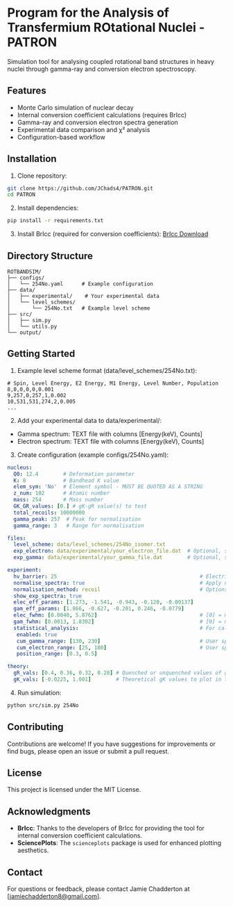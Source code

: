 
# Program for the Analysis of Transfermium ROtational Nuclei - PATRON

Simulation tool for analysing coupled rotational band structures in heavy nuclei through gamma-ray and conversion electron spectroscopy.

## Features
- Monte Carlo simulation of nuclear decay
- Internal conversion coefficient calculations (requires BrIcc)
- Gamma-ray and conversion electron spectra generation
- Experimental data comparison and χ² analysis
- Configuration-based workflow

## Installation

1. Clone repository:
```bash
git clone https://github.com/JChads4/PATRON.git
cd PATRON
```

2. Install dependencies:
```bash
pip install -r requirements.txt
```

3. Install BrIcc (required for conversion coefficients): [BrIcc Download](https://www.nndc.bnl.gov/bricc/)

## Directory Structure
```
ROTBANDSIM/
├── configs/              
│   └── 254No.yaml      # Example configuration
├── data/
│   ├── experimental/    # Your experimental data
│   └── level_schemes/   
│       └── 254No.txt   # Example level scheme
├── src/
│   ├── sim.py          
│   └── utils.py        
└── output/             
```

## Getting Started

1. Example level scheme format (data/level_schemes/254No.txt):
```
# Spin, Level Energy, E2 Energy, M1 Energy, Level Number, Population
8,0,0,0,0,0.001
9,257,0,257,1,0.002
10,531,531,274,2,0.005
...
```

2. Add your experimental data to data/experimental/:
- Gamma spectrum: TEXT file with columns [Energy(keV), Counts]
- Electron spectrum: TEXT file with columns [Energy(keV), Counts]

3. Create configuration (example configs/254No.yaml):
```yaml
nucleus:
  Q0: 12.4        # Deformation parameter
  K: 8            # Bandhead K value
  elem_sym: 'No'  # Element symbol - MUST BE QUOTED AS A STRING
  z_num: 102      # Atomic number
  mass: 254       # Mass number
  GK_GR_values: [0.] # gK-gR value(s) to test
  total_recoils: 10000000
  gamma_peak: 257  # Peak for normalisation
  gamma_range: 3   # Range for normalisation

files:
  level_scheme: data/level_schemes/254No_isomer.txt
  exp_electron: data/experimental/your_electron_file.dat  # Optional, set 'null' if not required.
  exp_gamma: data/experimental/your_gamma_file.dat        # Optional, set 'null' if not required.

experiment:
  hv_barrier: 25                                              # Electric field barrier for electron spectrum. Nothing will be plotted under this value.
  normalise_spectra: true                                     # Apply normalisation to simulated spectra.
  normalisation_method: recoil                                # Options: recoil, gamma_peak, electron_area
  show_exp_spectra: true
  elec_eff_params: [1.273, -1.541, -0.943, -0.128, -0.00137]
  gam_eff_params: [1.866, -0.627, -0.201, 0.246, -0.0779]
  elec_fwhm: [0.0040, 5.8762]                                 # [0] = m, [1] = c -> FWHM = m*x + c
  gam_fwhm: [0.0013, 1.8302]                                  # [0] = m, [1] = c -> FWHM = m*x + c
  statistical_analysis:                                       # For calculating PDF's of expected counts vs observed counts in ranges below.
   enabled: true                                               
   cum_gamma_range: [130, 230]                                # User specified energy range in gamma spectrum for PDF analysis.
   cum_electron_range: [25, 180]                              # User specified energy range in electron spectrum for PDF analysis.
   position_range: [0.3, 0.5]  

theory:
  gR_vals: [0.4, 0.36, 0.32, 0.28] # Quenched or unquenched values of gR.
  gK_vals: [-0.0225, 1.001]        # Theoretical gK values to plot in the ChiSq plot.
```

4. Run simulation:
```bash
python src/sim.py 254No
```

## Contributing

Contributions are welcome! If you have suggestions for improvements or find bugs, please open an issue or submit a pull request.

## License

This project is licensed under the MIT License.

## Acknowledgments

- **BrIcc**: Thanks to the developers of BrIcc for providing the tool for internal conversion coefficient calculations.
- **SciencePlots**: The `scienceplots` package is used for enhanced plotting aesthetics.

## Contact

For questions or feedback, please contact Jamie Chadderton at [jamiechadderton8@gmail.com].
